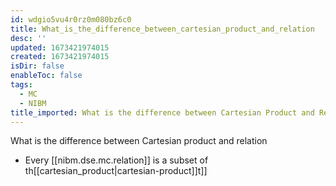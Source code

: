 ```yaml
---
id: wdgio5vu4r0rz0m080bz6c0
title: What_is_the_difference_between_cartesian_product_and_relation
desc: ''
updated: 1673421974015
created: 1673421974015
isDir: false
enableToc: false
tags:
  - MC
  - NIBM
title_imported: What is the difference between Cartesian Product and Relation
---
```



What is the difference between Cartesian product and relation

-   Every [[nibm.dse.mc.relation]] is a subset of th[[cartesian_product|cartesian-product]]t]]
